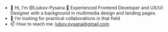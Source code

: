 - 👋 Hi, I’m @Liubov-Pysana 🌱 Experienced Frontend Developer and UX/UI Designer with a background in multimedia design and landing pages.
- 💞️ I’m looking for practical collaborations in that field
- 📫 How to reach me: lubov.pysana@gmail.com


